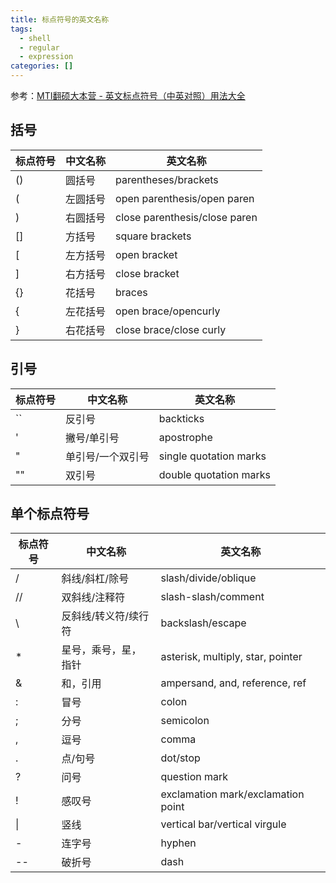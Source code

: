 ```yaml
---
title: 标点符号的英文名称
tags:
  - shell
  - regular
  - expression
categories: []
---
```

参考：[MTI翻硕大本营 - 英文标点符号（中英对照）用法大全](https://zhuanlan.zhihu.com/p/27008015?utm_id=0)
## 括号

| 标点符号 | 中文名称 | 英文名称                      |
| -------- | -------- | ----------------------------- |
| ()       | 圆括号   | parentheses/brackets          |
| (        | 左圆括号 | open parenthesis/open paren   |
| )        | 右圆括号 | close parenthesis/close paren |
| \[\]     | 方括号   | square brackets               |
| \[       | 左方括号 | open bracket                  |
| \]       | 右方括号 | close bracket                 |
| {}       | 花括号   | braces                        |
| {        | 左花括号 | open brace/opencurly          |
| }        | 右花括号 | close brace/close curly       |
## 引号

| 标点符号 | 中文名称          | 英文名称               |
| -------- | ----------------- | ---------------------- |
| \`\`     | 反引号            | backticks              |
| '        | 撇号/单引号       | apostrophe             |
| "        | 单引号/一个双引号 | single quotation marks |
| ""       | 双引号            | double quotation marks |
## 单个标点符号

| 标点符号 | 中文名称             | 英文名称                           |
| -------- | -------------------- | ---------------------------------- |
| /        | 斜线/斜杠/除号       | slash/divide/oblique               |
| //       | 双斜线/注释符        | slash-slash/comment                |
| \        | 反斜线/转义符/续行符 | backslash/escape                   |
| *        | 星号，乘号，星，指针 | asterisk, multiply, star, pointer  |
| &        | 和，引用             | ampersand, and, reference, ref     |
| :        | 冒号                 | colon                              |
| ;        | 分号                 | semicolon                          |
| ,        | 逗号                 | comma                              |
| \.       | 点/句号              | dot/stop                           |
| ?        | 问号                 | question mark                      |
| !        | 感叹号               | exclamation mark/exclamation point |
| \|       | 竖线                 | vertical bar/vertical virgule      |
| \-       | 连字号               | hyphen                             |
| --       | 破折号               | dash                               | 
  
